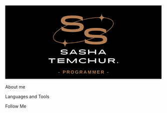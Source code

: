 [![Header](https://github.com/SashaTemchur/sashatemchur/blob/main/assets/sasha_logo.png)]()

About me 

Languages and Tools

Follow Me 